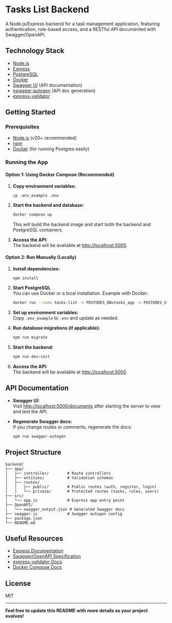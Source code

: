 # Tasks List Backend

A Node.js/Express backend for a task management application, featuring authentication, role-based access, and a RESTful API documented with Swagger/OpenAPI.

## Technology Stack

- [Node.js](https://nodejs.org/)
- [Express](https://expressjs.com/)
- [PostgreSQL](https://www.postgresql.org/docs/)
- [Docker](https://www.docker.com/)
- [Swagger UI](https://swagger.io/tools/swagger-ui/) (API documentation)
- [swagger-autogen](https://www.npmjs.com/package/swagger-autogen) (API doc generation)
- [express-validator](https://express-validator.github.io/docs/)

## Getting Started

### Prerequisites

- [Node.js](https://nodejs.org/) (v20+ recommended)
- [npm](https://www.npmjs.com/)
- [Docker](https://www.docker.com/) (for running Postgres easily)

### Running the App

#### Option 1: Using Docker Compose (Recommended)

1. **Copy environment variables:**

   ```sh
   cp .env_example .env
   ```

2. **Start the backend and database:**

   ```sh
   docker compose up
   ```

   This will build the backend image and start both the backend and PostgreSQL containers.

3. **Access the API:**  
   The backend will be available at [http://localhost:5000](http://localhost:5000).

#### Option 2: Run Manually (Locally)

1. **Install dependencies:**

   ```sh
   npm install
   ```

2. **Start PostgreSQL**  
   You can use Docker or a local installation. Example with Docker:

   ```sh
   docker run --name tasks-list -e POSTGRES_DB=tasks_app -e POSTGRES_USER=admin -e POSTGRES_PASSWORD=admin -p 5432:5432 -d postgres:13
   ```

3. **Set up environment variables:**  
   Copy `.env_example` to `.env` and update as needed.

4. **Run database migrations (if applicable):**

   ```sh
   npm run migrate
   ```

5. **Start the backend:**

   ```sh
   npm run dev:init
   ```

6. **Access the API:**  
   The backend will be available at [http://localhost:5000](http://localhost:5000).

## API Documentation

- **Swagger UI:**  
  Visit [http://localhost:5000/documents](http://localhost:5000/documents) after starting the server to view and test the API.

- **Regenerate Swagger docs:**  
  If you change routes or comments, regenerate the docs:
  ```sh
  npm run swagger-autogen
  ```

## Project Structure

```
backend/
├── app/
│   ├── controller/        # Route controllers
│   ├── entities/          # Validation schemas
│   ├── routes/
│   │   ├── public/        # Public routes (auth, register, login)
│   │   └── private/       # Protected routes (tasks, roles, users)
├── src/
│   └── app.js             # Express app entry point
├── OpenAPI/
│   └── swagger_output.json # Generated Swagger docs
├── swagger.js             # Swagger autogen config
├── package.json
└── README.md
```

## Useful Resources

- [Express Documentation](https://expressjs.com/)
- [Swagger/OpenAPI Specification](https://swagger.io/specification/)
- [express-validator Docs](https://express-validator.github.io/docs/)
- [Docker Compose Docs](https://docs.docker.com/compose/)

## License

MIT

---

**Feel free to update this README with more details as your project evolves!**
